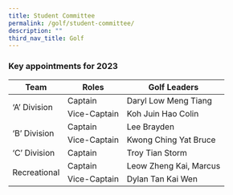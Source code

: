 ```yaml
---
title: Student Committee
permalink: /golf/student-committee/
description: ""
third_nav_title: Golf
---
```

### Key appointments for 2023

<table>
<thead>
  <tr>
    <th>Team</th>
    <th>Roles</th>
    <th>Golf Leaders</th>
  </tr>
</thead>
<tbody>
  <tr>
    <td rowspan="2">‘A’ Division </td>
    <td>Captain</td>
    <td>Daryl Low Meng Tiang</td>
  </tr>
  <tr>
    <td>Vice-Captain</td>
    <td>Koh Juin Hao Colin</td>
  </tr>
  <tr>
    <td rowspan="2">‘B’ Division</td>
    <td>Captain</td>
    <td>Lee Brayden</td>
  </tr>
  <tr>
    <td>Vice-Captain</td>
    <td> Kwong Ching Yat Bruce</td>
  </tr>
  <tr>
    <td>‘C’ Division</td>
    <td>Captain</td>
    <td>Troy Tian Storm</td>
  </tr>
  <tr>
    <td rowspan="2">Recreational</td>
    <td>Captain</td>
    <td>Leow Zheng Kai, Marcus</td>
  </tr>
  <tr>
    <td>Vice-Captain</td>
    <td>Dylan Tan Kai Wen</td>
  </tr>
</tbody>
</table>